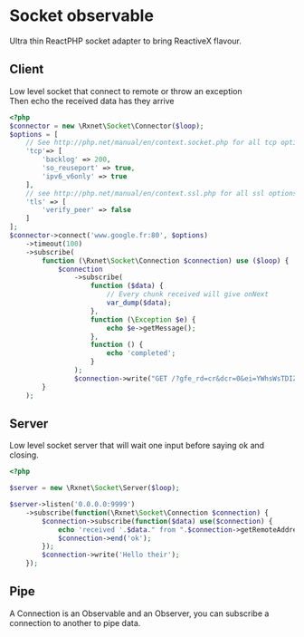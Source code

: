 # Socket observable
Ultra thin ReactPHP socket adapter to bring ReactiveX flavour.

## Client
Low level socket that connect to remote or throw an exception  
Then echo the received data has they arrive

```php
<?php
$connector = new \Rxnet\Socket\Connector($loop);
$options = [
    // See http://php.net/manual/en/context.socket.php for all tcp options
    'tcp'=> [
        'backlog' => 200,
        'so_reuseport' => true,
        'ipv6_v6only' => true
    ],
    // see http://php.net/manual/en/context.ssl.php for all ssl options
    'tls' => [
        'verify_peer' => false
    ]
];
$connector->connect('www.google.fr:80', $options)
    ->timeout(100)
    ->subscribe(
        function (\Rxnet\Socket\Connection $connection) use ($loop) {
            $connection
                ->subscribe(
                    function ($data) {
                        // Every chunk received will give onNext
                        var_dump($data);
                    },
                    function (\Exception $e) {
                        echo $e->getMessage();
                    },
                    function () {
                        echo 'completed';
                    }
                );
                $connection->write("GET /?gfe_rd=cr&dcr=0&ei=YWhsWsTDIZOm8wep_beACA HTTP/1.0\r\nHost: www.google.fr\r\n\r\n");
        }
    );

```

## Server
Low level socket server that will wait one input before saying ok and closing.

```php
<?php

$server = new \Rxnet\Socket\Server($loop);

$server->listen('0.0.0.0:9999')
    ->subscribe(function(\Rxnet\Socket\Connection $connection) {
        $connection->subscribe(function($data) use($connection) {
            echo 'received '.$data." from ".$connection->getRemoteAddress()." \n";
            $connection->end('ok');
        });
        $connection->write('Hello their');
    });
```

## Pipe
A Connection is an Observable and an Observer, you can subscribe a connection to another to pipe data.
